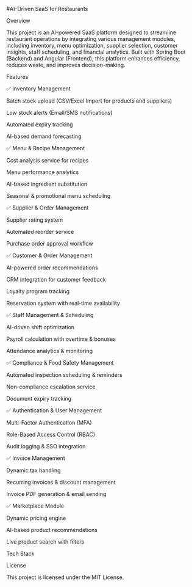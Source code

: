 #AI-Driven SaaS for Restaurants

Overview

This project is an AI-powered SaaS platform designed to streamline restaurant operations by integrating various management modules, including inventory, menu optimization, supplier selection, customer insights, staff scheduling, and financial analytics. Built with Spring Boot (Backend) and Angular (Frontend), this platform enhances efficiency, reduces waste, and improves decision-making.

Features

✅ Inventory Management

Batch stock upload (CSV/Excel Import for products and suppliers)

Low stock alerts (Email/SMS notifications)

Automated expiry tracking

AI-based demand forecasting

✅ Menu & Recipe Management

Cost analysis service for recipes

Menu performance analytics

AI-based ingredient substitution

Seasonal & promotional menu scheduling

✅ Supplier & Order Management

Supplier rating system

Automated reorder service

Purchase order approval workflow

✅ Customer & Order Management

AI-powered order recommendations

CRM integration for customer feedback

Loyalty program tracking

Reservation system with real-time availability

✅ Staff Management & Scheduling

AI-driven shift optimization

Payroll calculation with overtime & bonuses

Attendance analytics & monitoring

✅ Compliance & Food Safety Management

Automated inspection scheduling & reminders

Non-compliance escalation service

Document expiry tracking

✅ Authentication & User Management

Multi-Factor Authentication (MFA)

Role-Based Access Control (RBAC)

Audit logging & SSO integration

✅ Invoice Management

Dynamic tax handling

Recurring invoices & discount management

Invoice PDF generation & email sending

✅ Marketplace Module

Dynamic pricing engine

AI-based product recommendations

Live product search with filters

Tech Stack


License

This project is licensed under the MIT License.

